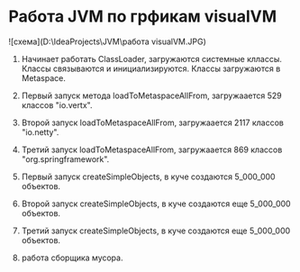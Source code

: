 # Работа JVM по грфикам visualVM

![схема](D:\IdeaProjects\JVM\работа visualVM.JPG)

1. Начинает работать ClassLoader, загружаются системные кллассы. Классы связываются и инициализируются.
Классы загружаются в Metaspace.

2. Первый запуск метода  loadToMetaspaceAllFrom, загружаается 529 классов "io.vertx".

3. Второй запуск loadToMetaspaceAllFrom, загружаается 2117 классов "io.netty".

4. Третий запуск loadToMetaspaceAllFrom, загружаается 869 классов "org.springframework".

5. Первый запуск createSimpleObjects, в куче создаются 5_000_000 объектов.

6. Второй запуск createSimpleObjects, в куче создаются еще 5_000_000 объектов.

7. Третий запуск createSimpleObjects, в куче создаются еще 5_000_000 объектов.

8. работа сборщика мусора.